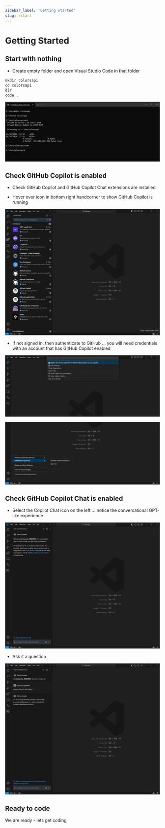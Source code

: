 ```yaml
---
sidebar_label: 'Getting started'
slug: /start
---
```


# Getting Started

## Start with nothing

- Create empty folder and open Visual Studio Code in that folder 

```
mkdir colorsapi
cd colorsapi
dir
code . 

```

![](images/start1.png)


## Check GitHub Copilot is enabled

- Check GitHub Copilot and GitHub Copilot Chat extensions are installed

- Hover over icon in bottom right handcorner to show GitHub Copilot is running

![](images/start2.png)

- If not signed in, then authenticate to GitHub ... you will need credentials with an account that has GitHub Copilot enabled

![](images/start3.png)

![](images/start4.png)

## Check GitHub Copilot Chat is enabled

- Select the Copilot Chat icon on the left ... notice the conversational GPT-like experience

![](images/start5.png)

- Ask it a question 

![](images/start6.png)


## Ready to code 

We are ready - lets get coding  

